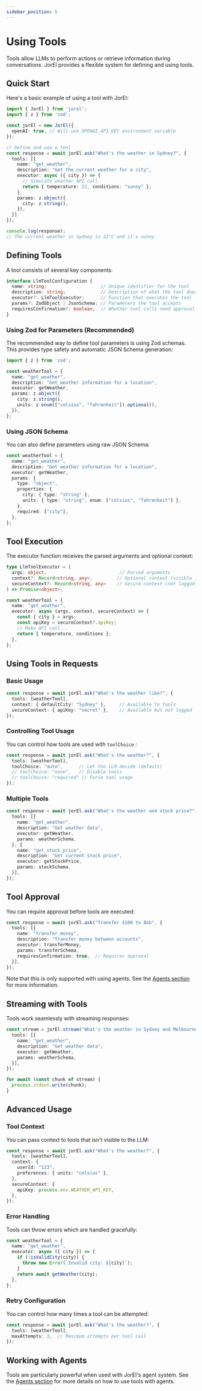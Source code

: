 ```yaml
---
sidebar_position: 5
---
```


# Using Tools

Tools allow LLMs to perform actions or retrieve information during conversations. JorEl provides a flexible system for defining and using tools.

## Quick Start

Here's a basic example of using a tool with JorEl:

```typescript
import { JorEl } from 'jorel';
import { z } from 'zod';

const jorEl = new JorEl({
  openAI: true, // Will use OPENAI_API_KEY environment variable
});

// Define and use a tool
const response = await jorEl.ask("What's the weather in Sydney?", {
  tools: [{
    name: "get_weather",
    description: "Get the current weather for a city",
    executor: async ({ city }) => {
      // Simulate weather API call
      return { temperature: 22, conditions: "sunny" };
    },
    params: z.object({
      city: z.string(),
    }),
  }]
});

console.log(response);
// The current weather in Sydney is 22°C and it's sunny.
```

## Defining Tools

A tool consists of several key components:

```typescript
interface LlmToolConfiguration {
  name: string;                    // Unique identifier for the tool
  description: string;             // Description of what the tool does
  executor?: LlmToolExecutor;      // Function that executes the tool
  params?: ZodObject | JsonSchema; // Parameters the tool accepts
  requiresConfirmation?: boolean;  // Whether tool calls need approval
}
```

### Using Zod for Parameters (Recommended)

The recommended way to define tool parameters is using Zod schemas. This provides type safety and automatic JSON Schema generation:

```typescript
import { z } from 'zod';

const weatherTool = {
  name: "get_weather",
  description: "Get weather information for a location",
  executor: getWeather,
  params: z.object({
    city: z.string(),
    units: z.enum(["celsius", "fahrenheit"]).optional(),
  }),
};
```

### Using JSON Schema

You can also define parameters using raw JSON Schema:

```typescript
const weatherTool = {
  name: "get_weather",
  description: "Get weather information for a location",
  executor: getWeather,
  params: {
    type: "object",
    properties: {
      city: { type: "string" },
      units: { type: "string", enum: ["celsius", "fahrenheit"] },
    },
    required: ["city"],
  },
};
```

## Tool Execution

The executor function receives the parsed arguments and optional context:

```typescript
type LlmToolExecutor = (
  args: object,                           // Parsed arguments
  context?: Record<string, any>,         // Optional context (visible in logs)
  secureContext?: Record<string, any>    // Secure context (not logged)
) => Promise<object>;

const weatherTool = {
  name: "get_weather",
  executor: async (args, context, secureContext) => {
    const { city } = args;
    const apiKey = secureContext?.apiKey;
    // Make API call...
    return { temperature, conditions };
  },
};
```

## Using Tools in Requests

### Basic Usage

```typescript
const response = await jorEl.ask("What's the weather like?", {
  tools: [weatherTool],
  context: { defaultCity: "Sydney" },     // Available to tools
  secureContext: { apiKey: "secret" },    // Available but not logged
});
```

### Controlling Tool Usage

You can control how tools are used with `toolChoice` :

```typescript
const response = await jorEl.ask("What's the weather?", {
  tools: [weatherTool],
  toolChoice: "auto",      // Let the LLM decide (default)
  // toolChoice: "none",   // Disable tools
  // toolChoice: "required" // Force tool usage
});
```

### Multiple Tools

```typescript
const response = await jorEl.ask("What's the weather and stock price?", {
  tools: [{
    name: "get_weather",
    description: "Get weather data",
    executor: getWeather,
    params: weatherSchema,
  }, {
    name: "get_stock_price",
    description: "Get current stock price",
    executor: getStockPrice,
    params: stockSchema,
  }],
});
```

## Tool Approval

You can require approval before tools are executed:

```typescript
const response = await jorEl.ask("Transfer $100 to Bob", {
  tools: [{
    name: "transfer_money",
    description: "Transfer money between accounts",
    executor: transferMoney,
    params: transferSchema,
    requiresConfirmation: true,  // Requires approval
  }],
});
```

Note that this is only supported with using agents. See the [Agents section](../agents/intro.md) for more information.

## Streaming with Tools

Tools work seamlessly with streaming responses:

```typescript
const stream = jorEl.stream("What's the weather in Sydney and Melbourne?", {
  tools: [{
    name: "get_weather",
    description: "Get weather data",
    executor: getWeather,
    params: weatherSchema,
  }],
});

for await (const chunk of stream) {
  process.stdout.write(chunk);
}
```

## Advanced Usage

### Tool Context

You can pass context to tools that isn't visible to the LLM:

```typescript
const response = await jorEl.ask("What's the weather?", {
  tools: [weatherTool],
  context: {
    userId: "123",
    preferences: { units: "celsius" },
  },
  secureContext: {
    apiKey: process.env.WEATHER_API_KEY,
  },
});
```

### Error Handling

Tools can throw errors which are handled gracefully:

```typescript
const weatherTool = {
  name: "get_weather",
  executor: async ({ city }) => {
    if (!isValidCity(city)) {
      throw new Error(`Invalid city: ${city}`);
    }
    return await getWeather(city);
  },
};
```

### Retry Configuration

You can control how many times a tool can be attempted:

```typescript
const response = await jorEl.ask("What's the weather?", {
  tools: [weatherTool],
  maxAttempts: 3,  // Maximum attempts per tool call
});
```

## Working with Agents

Tools are particularly powerful when used with JorEl's agent system. See the [Agents section](../agents/intro.md) for more details on how to use tools with agents.
